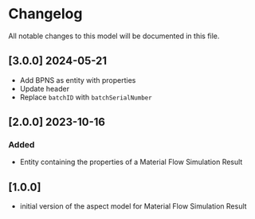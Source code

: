 # Changelog

All notable changes to this model will be documented in this file.

## [3.0.0] 2024-05-21

- Add BPNS as entity with properties
- Update header
- Replace `batchID` with `batchSerialNumber`

## [2.0.0] 2023-10-16

### Added

- Entity containing the properties of a Material Flow Simulation Result

## [1.0.0]

- initial version of the aspect model for Material Flow Simulation Result

